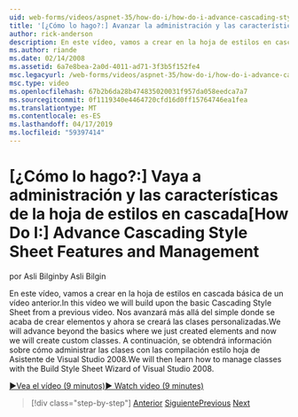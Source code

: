 ```yaml
---
uid: web-forms/videos/aspnet-35/how-do-i/how-do-i-advance-cascading-style-sheet-features-and-management
title: '[¿Cómo lo hago?:] Avanzar la administración y las características de la hoja de estilos en cascada | Microsoft Docs'
author: rick-anderson
description: En este vídeo, vamos a crear en la hoja de estilos en cascada básica de un vídeo anterior. Nos avanzará más allá del simple que acabamos de crear elementos y...
ms.author: riande
ms.date: 02/14/2008
ms.assetid: 6a7e8bea-2a0d-4011-ad71-3f3b5f152fe4
msc.legacyurl: /web-forms/videos/aspnet-35/how-do-i/how-do-i-advance-cascading-style-sheet-features-and-management
msc.type: video
ms.openlocfilehash: 67b2b6da28b474835020031f957da058eedca7a7
ms.sourcegitcommit: 0f1119340e4464720cfd16d0ff15764746ea1fea
ms.translationtype: MT
ms.contentlocale: es-ES
ms.lasthandoff: 04/17/2019
ms.locfileid: "59397414"
---
```

# <a name="how-do-i-advance-cascading-style-sheet-features-and-management"></a><span data-ttu-id="8124a-104">[¿Cómo lo hago?:] Vaya a administración y las características de la hoja de estilos en cascada</span><span class="sxs-lookup"><span data-stu-id="8124a-104">[How Do I:] Advance Cascading Style Sheet Features and Management</span></span>

<span data-ttu-id="8124a-105">por Asli Bilgin</span><span class="sxs-lookup"><span data-stu-id="8124a-105">by Asli Bilgin</span></span>

<span data-ttu-id="8124a-106">En este vídeo, vamos a crear en la hoja de estilos en cascada básica de un vídeo anterior.</span><span class="sxs-lookup"><span data-stu-id="8124a-106">In this video we will build upon the basic Cascading Style Sheet from a previous video.</span></span> <span data-ttu-id="8124a-107">Nos avanzará más allá del simple donde se acaba de crear elementos y ahora se creará las clases personalizadas.</span><span class="sxs-lookup"><span data-stu-id="8124a-107">We will advance beyond the basics where we just created elements and now we will create custom classes.</span></span> <span data-ttu-id="8124a-108">A continuación, se obtendrá información sobre cómo administrar las clases con las compilación estilo hoja de Asistente de Visual Studio 2008.</span><span class="sxs-lookup"><span data-stu-id="8124a-108">We will then learn how to manage classes with the Build Style Sheet Wizard of Visual Studio 2008.</span></span>

[<span data-ttu-id="8124a-109">&#9654;Vea el vídeo (9 minutos)</span><span class="sxs-lookup"><span data-stu-id="8124a-109">&#9654; Watch video (9 minutes)</span></span>](https://channel9.msdn.com/Blogs/ASP-NET-Site-Videos/how-do-i-advance-cascading-style-sheet-features-and-management)

> [!div class="step-by-step"]
> <span data-ttu-id="8124a-110">[Anterior](how-do-i-adding-elements-to-a-css-file-and-create-new-css-on-the-fly.md)
> [Siguiente](how-do-i-converting-a-net-20-windows-forms-application-to-net-35.md)</span><span class="sxs-lookup"><span data-stu-id="8124a-110">[Previous](how-do-i-adding-elements-to-a-css-file-and-create-new-css-on-the-fly.md)
[Next](how-do-i-converting-a-net-20-windows-forms-application-to-net-35.md)</span></span>

